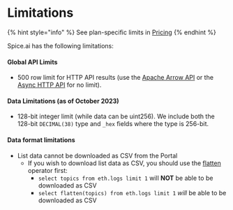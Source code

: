 # Limitations

{% hint style="info" %}
See plan-specific limits in [Pricing](pricing/)
{% endhint %}

Spice.ai has the following limitations:

#### Global API Limits

* 500 row limit for HTTP API results (use the [Apache Arrow API](../api/sql-query/apache-arrow-flight-api.md) or the [Async HTTP API](../api/sql-query/http-api-1.md) for no limit).

#### Data Limitations (as of October 2023)

* 128-bit integer limit (while data can be uint256). We include both the 128-bit `DECIMAL(38)` type and `_hex` fields where the type is 256-bit.

#### Data format limitations

* List data cannot be downloaded as CSV from the Portal
  * If you wish to download list data as CSV, you should use the [flatten](https://docs.dremio.com/software/sql-reference/sql-functions/functions/FLATTEN/) operator first:
    * `select topics from eth.logs limit 1` will **NOT** be able to be downloaded as CSV
    * `select flatten(topics) from eth.logs limit 1` _will_ be able to be downloaded as CSV
